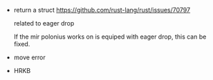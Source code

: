 - return a struct
https://github.com/rust-lang/rust/issues/70797

  related to eager drop

  If the mir polonius works on is equiped with eager drop, this can be fixed.

- move error

- HRKB

